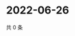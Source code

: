 # 2022-06-26

共 0 条

<!-- BEGIN WEIBO -->
<!-- 最后更新时间 Sun Jun 26 2022 03:12:37 GMT+0800 (China Standard Time) -->

<!-- END WEIBO -->
